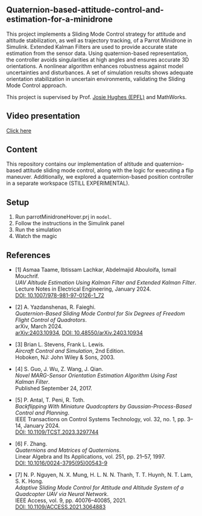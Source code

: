 ## Quaternion-based-attitude-control-and-estimation-for-a-minidrone

This project implements a Sliding Mode Control strategy for attitude and altitude stabilization, as well as trajectory tracking, of a Parrot Minidrone in Simulink. Extended Kalman Filters are used to provide accurate state estimation from the sensor data. Using quaternion-based representation, the controller avoids singularities at high angles and ensures accurate
3D orientations. A nonlinear algorithm enhances robustness against model uncertainties and disturbances. A set of simulation results shows adequate orientation stabilization in uncertain environments, validating the Sliding Mode Control approach.

This project is supervised by Prof. [Josie Hughes (EPFL)](https://people.epfl.ch/josie.hughes?lang=en) and MathWorks.

## Video presentation

[Click here](https://youtu.be/z0z447DR1LI)

## Content

This repository contains our implementation of altitude and quaternion-based attitude sliding mode control, along with the logic for executing a flip maneuver. Additionally, we explored a quaternion-based position controller in a separate workspace (STILL EXPERIMENTAL).

## Setup

1. Run parrotMinidroneHover.prj in `model`.
2. Follow the instructions in the Simulink panel
3. Run the simulation
4. Watch the magic

## References

- [1] Asmaa Taame, Ibtissam Lachkar, Abdelmajid Abouloifa, Ismail Mouchrif.  
  *UAV Altitude Estimation Using Kalman Filter and Extended Kalman Filter*.  
  Lecture Notes in Electrical Engineering, January 2024.  
  [DOI: 10.1007/978-981-97-0126-1_72](https://doi.org/10.1007/978-981-97-0126-1_72)

- [2] A. Yazdanshenas, R. Faieghi.  
  *Quaternion-Based Sliding Mode Control for Six Degrees of Freedom Flight Control of Quadrotors*.  
  arXiv, March 2024.  
  [arXiv:2403.10934](https://arxiv.org/abs/2403.10934), [DOI: 10.48550/arXiv.2403.10934](https://doi.org/10.48550/arXiv.2403.10934)

- [3] Brian L. Stevens, Frank L. Lewis.  
  *Aircraft Control and Simulation*, 2nd Edition.  
  Hoboken, NJ: John Wiley & Sons, 2003.

- [4] S. Guo, J. Wu, Z. Wang, J. Qian.  
  *Novel MARG-Sensor Orientation Estimation Algorithm Using Fast Kalman Filter*.  
  Published September 24, 2017.

- [5] P. Antal, T. Peni, R. Toth.  
  *Backflipping With Miniature Quadcopters by Gaussian-Process-Based Control and Planning*.  
  IEEE Transactions on Control Systems Technology, vol. 32, no. 1, pp. 3–14, January 2024.  
  [DOI: 10.1109/TCST.2023.3297744](https://doi.org/10.1109/TCST.2023.3297744)

- [6] F. Zhang.  
  *Quaternions and Matrices of Quaternions*.  
  Linear Algebra and Its Applications, vol. 251, pp. 21–57, 1997.  
  [DOI: 10.1016/0024-3795(95)00543-9](https://doi.org/10.1016/0024-3795(95)00543-9)

- [7] N. P. Nguyen, N. X. Mung, H. L. N. N. Thanh, T. T. Huynh, N. T. Lam, S. K. Hong.  
  *Adaptive Sliding Mode Control for Attitude and Altitude System of a Quadcopter UAV via Neural Network*.  
  IEEE Access, vol. 9, pp. 40076–40085, 2021.  
  [DOI: 10.1109/ACCESS.2021.3064883](https://doi.org/10.1109/ACCESS.2021.3064883)
